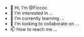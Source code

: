 - 👋 Hi, I’m @Ficcoc
- 👀 I’m interested in ...
- 🌱 I’m currently learning ...
- 💞️ I’m looking to collaborate on ...
- 📫 How to reach me ...

<!---
Ficcoc/Ficcoc is a ✨ special ✨ repository because its `README.md` (this file) appears on your GitHub profile.
You can click the Preview link to take a look at your changes.
--->
